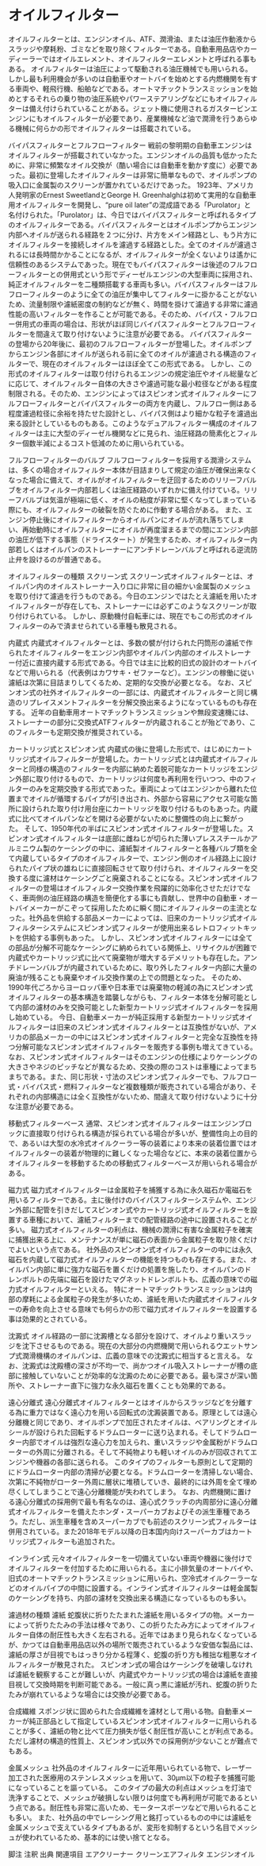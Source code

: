 # オイルフィルター

オイルフィルターとは、エンジンオイル、ATF、潤滑油、または油圧作動液からスラッジや摩耗粉、ゴミなどを取り除くフィルターである。自動車用品店やカーディーラーではオイルエレメント、オイルフィルターエレメントと呼ばれる事もある。
オイルフィルターは油圧によって駆動される油圧機械でも用いられる。しかし最も利用機会が多いのは自動車やオートバイを始めとする内燃機関を有する車両や、軽飛行機、船舶などである。オートマチックトランスミッションを始めとするそれらの乗り物の油圧系統やパワーステアリングなどにもオイルフィルターは備え付けられていることがある。ジェット機に使用されるガスタービンエンジンにもオイルフィルターが必要であり、産業機械など油で潤滑を行うあらゆる機械に何らかの形でオイルフィルターは搭載されている。

バイパスフィルターとフルフローフィルター
戦前の黎明期の自動車エンジンはオイルフィルターが搭載されていなかった。エンジンオイルの品質も低かったために、非常に頻繁なオイル交換が（酷い場合には自動車を動かす度に）必要であった。最初に登場したオイルフィルターは非常に簡単なもので、オイルポンプの吸入口に金属製のスクリーンが置かれているだけであった。
1923年、アメリカ人発明家のErnest SweetlandとGeorge H. Greenhalghは初めて実用的な自動車用オイルフィルターを開発し、“pure oil later”の混成語である「Purolator」と名付けられた。「Purolator」は、今日ではバイパスフィルターと呼ばれるタイプのオイルフィルターである。バイパスフィルターとはオイルポンプからエンジン内部へオイルが送られる経路を２つに分け、片方をメイン経路とし、もう片方にオイルフィルターを接続しオイルを濾過する経路とした。全てのオイルが濾過されるには長時間かかることになるが、オイルフィルターが全くないよりは遙かに信頼性のあるシステムであった。現在でもバイパスフィルターは後述のフルフローフィルターとの併用式という形でディーゼルエンジンの大型車両に採用され、純正オイルフィルターを二種類搭載する車両も多い。バイパスフィルターはフルフローフィルターのように全ての油圧が集中してフィルターに掛かることがないため、流量制限や濾紙密度の制約などが無く、時間を掛けて濾過する非常に濾過性能の高いフィルターを作ることが可能である。そのため、バイパス・フルフロー併用式の車両の場合は、形状がほぼ同じバイパスフィルターとフルフローフィルターを間違えて取り付けないように注意が必要である。
バイパスフィルターの登場から20年後に、最初のフルフローフィルターが登場した。オイルポンプからエンジン各部にオイルが送られる前に全てのオイルが濾過される構造のフィルターで、現在のオイルフィルターはほぼ全てこの形式である。
しかし、この形式のオイルフィルターは取り付けられるエンジンの規定油圧やオイル総量などに応じて、オイルフィルター自体の大きさや濾過可能な最小粒径などがある程度制限される。そのため、エンジンによってはスピンオン式オイルフィルターにフルフローフィルターとバイパスフィルターの両方を内蔵し、フルフロー側はある程度濾過粒径に余裕を持たせた設計とし、バイパス側はより細かな粒子を濾過出来る設計としているものもある。このようなデュアルフィルター構成のオイルフィルターは主に大型のディーゼル機関などに見られ、油圧経路の簡素化とフィルター個数半減によるコスト低減のために用いられている。

フルフローフィルターのバルブ
フルフローフィルターを採用する潤滑システムは、多くの場合オイルフィルター本体が目詰まりして規定の油圧が確保出来なくなった場合に備えて、オイルがオイルフィルターを迂回するためのリリーフバルブをオイルフィルター内部若しくは油圧経路のいずれかに備え付けている。リリーフバルブは気温が極端に低く、オイルの粘度が非常に堅くなってしまっている際にも、オイルフィルターの破裂を防ぐために作動する場合がある。
また、エンジン停止後にオイルフィルターからオイルパンにオイルが流れ落ちてしまい、再始動時にオイルフィルターにオイルが再度溜まるまでの間にエンジン内部の油圧が低下する事態（ドライスタート）が発生するため、オイルフィルター内部若しくはオイルパンのストレーナーにアンチドレーンバルブと呼ばれる逆流防止弁を設けるのが普通である。

オイルフィルターの種類
スクリーン式
スクリーン式オイルフィルターとは、オイルパン内のオイルストレーナー入り口に非常に目の細かい金属製のメッシュを取り付けて濾過を行うものである。今日のエンジンではたとえ濾紙を用いたオイルフィルターが存在しても、ストレーナーには必ずこのようなスクリーンが取り付けられている。
しかし、原動機付自転車には、現在でもこの形式のオイルフィルターのみで済ませられている車種も散見される。

内蔵式
内蔵式オイルフィルターとは、多数の襞が付けられた円筒形の濾紙で作られたオイルフィルターをエンジン内部やオイルパン内部のオイルストレーナー付近に直接内蔵する形式である。今日では主に比較的旧式の設計のオートバイなどで用いられる（代表例はカワサキ・ゼファーなど）。エンジンの稼働に従い濾紙は次第に目詰まりしてくるため、定期的な交換が必要となる。
なお、スピンオン式の社外オイルフィルターの一部には、内蔵式オイルフィルターと同じ構造のリプレイスメントフィルターを分解交換出来るようになっているものも存在する。
近年の自動車用オートマチックトランスミッションや無段変速機には、ストレーナーの部分に交換式ATFフィルターが内蔵されることが殆どであり、このフィルターも定期交換が推奨されている。

カートリッジ式とスピンオン式
内蔵式の後に登場した形式で、はじめにカートリッジ式オイルフィルターが登場した。カートリッジ式とは内蔵式オイルフィルターと同様の構造のフィルターを内部に納めた着脱可能なカートリッジをエンジン外部に取り付けるもので、カートリッジは何度も再利用を行いつつ、中のフィルターのみを定期交換する形式であった。車両によってはエンジンから離れた位置までオイルが循環するパイプが引き出され、外部から容易にアクセス可能な箇所に設けられた取り付け用台座にカートリッジを取り付けるものもあった。内蔵式に比べてオイルパンなどを開ける必要がないために整備性の向上に繋がった。
そして、1950年代の半ばにスピンオン式オイルフィルターが登場した。スピンオン式オイルフィルターは底部に雌ねじが切られた薄いプレススチールかアルミニウム製のケーシングの中に、濾紙製オイルフィルターと各種バルブ類を全て内蔵しているタイプのオイルフィルターで、エンジン側のオイル経路上に設けられたパイプ状の雄ねじに直接回転させて取り付けられ、オイルフィルターを交換する度に濾材はケーシングごと廃棄されることになる。スピンオン式オイルフィルターの登場はオイルフィルター交換作業を飛躍的に効率化させただけでなく、車両側の油圧経路の構造を簡便化する事にも貢献し、世界中の自動車・オートバイメーカーがこぞって採用したために瞬く間にオイルフィルターの主流となった。社外品を供給する部品メーカーによっては、旧来のカートリッジ式オイルフィルターシステムにスピンオン式フィルターが使用出来るレトロフィットキットを供給する事例もあった。
しかし、スピンオン式オイルフィルターには全ての部品が分解不可能なケーシングに納められている関係上、リサイクルが困難で内蔵式やカートリッジ式に比べて廃棄物が増大するデメリットも存在した。アンチドレーンバルブが内蔵されているために、取り外したフィルター内部に大量の廃油が残ることも廃棄やオイル交換作業の上での問題となった。
そのため、1990年代ごろからヨーロッパ車や日本車では廃棄物の軽減の為にスピンオン式オイルフィルターの基本構造を踏襲しながらも、フィルター本体を分解可能として内部の濾材のみを交換可能とした新型カートリッジ式オイルフィルターを採用し始めている。
今日、自動車メーカーが純正採用する新型カートリッジ式オイルフィルターは旧来のスピンオン式オイルフィルターとは互換性がないが、アメリカの部品メーカーの中にはスピンオン式オイルフィルターと完全な互換性を持つ分解可能なスピンオン式オイルフィルターを販売する事例も増えてきている。
なお、スピンオン式オイルフィルターはそのエンジンの仕様によりケーシングの大きさやネジのピッチなどが異なるため、交換の際のコストは車種によってまちまちである。また、同じ形状・寸法のスピンオン式フィルターでも、フルフロー式・バイパス式・燃料フィルターなど複数種類が販売されている場合があり、それぞれの内部構造には全く互換性がないため、間違えて取り付けないように十分な注意が必要である。

移動式フィルターベース
通常、スピンオン式オイルフィルターはエンジンブロックに直接取り付けられる構造が採られている場合が多いが、整備性向上の目的で、あるいは大型の水冷式オイルクーラー等の装着により本来の装着位置ではオイルフィルターの装着が物理的に難しくなった場合などに、本来の装着位置からオイルフィルターを移動するための移動式フィルターベースが用いられる場合がある。

磁力式
磁力式オイルフィルターは金属粒子を捕獲する為に永久磁石か電磁石を用いるフィルターである。主に後付けのバイパスフィルターシステムや、エンジン外部に配管を引きだしてスピンオン式やカートリッジ式オイルフィルターを設置する車種において、濾紙フィルターまでの配管経路の途中に設置されることが多い。
磁力式オイルフィルターの利点は、機械の潤滑に有害な金属粒子を確実に捕獲出来る上に、メンテナンスが単に磁石の表面から金属粒子を取り除くだけでよいという点である。
社外品のスピンオン式オイルフィルターの中には永久磁石を内蔵して磁力式オイルフィルターの機能を持つものも存在する。また、オイルパン内部に単に強力な磁石を置くだけの処置を施したり、オイルパンのドレンボルトの先端に磁石を設けたマグネットドレンボルトも、広義の意味での磁力式オイルフィルターといえる。
特にオートマチックトランスミッションは内部の摩耗による金属粒子の発生が多いため、濾紙を用いた内蔵式オイルフィルターの寿命を向上させる意味でも何らかの形で磁力式オイルフィルターを設置する事は効果的とされている。

沈澱式
オイル経路の一部に沈澱槽となる部分を設けて、オイルより重いスラッジを沈下させるものである。現在の大部分の内燃機関で用いられるウエットサンプ式潤滑機構のオイルパンは、広義の意味での沈澱式に相当すると言える。
なお、沈澱式は沈殿槽の深さが不均一で、尚かつオイル吸入ストレーナーが槽の底部に接触していないことが効率的な沈澱のために必要である。最も深さが深い箇所や、ストレーナー直下に強力な永久磁石を置くことも効果的である。

遠心分離式
遠心分離式オイルフィルターとはオイルからスラッジなどを分離する為に重力ではなく遠心力を用いる回転式の沈澱装置である。原理としては遠心分離機と同じであり、オイルポンプで加圧されたオイルは、ベアリングとオイルシールが設けられた回転するドラムローターに送り込まれる。そしてドラムローター内部でオイルは強烈な遠心力を加えられ、重いスラッジや金属粉がドラムローターの外周に分離される。そして不純物よりも軽いオイルのみが回収されてエンジンや機器の各部に送られる。
このタイプのフィルターも原則として定期的にドラムローター内部の清掃が必要となる。ドラムローターを清掃しない場合、次第に不純物がローター外周に層状に堆積していき、最終的には外周を全て埋め尽くしてしまうことで遠心分離機能が失われてしまう。
なお、内燃機関に置ける遠心分離式の採用例で最も有名なのは、遠心式クラッチの内周部分に遠心分離式オイルフィルターを備えたホンダ・スーパーカブおよびその派生車種であろう。ただし、派生車種を含めスーパーカブでも前述のスクリーン式フィルターは併用されている。また2018年モデル以降の日本国内向けスーパーカブはカートリッジ式フィルターも追加された。

インライン式
元々オイルフィルターを一切備えていない車両や機器に後付けでオイルフィルターを付加するために用いられる。主に小排気量のオートバイや、旧式のオートマチックトランスミッションに用いられ、空冷式オイルクーラーなどのオイルパイプの中間に設置する。インライン式オイルフィルターは軽金属製のケーシングを持ち、内部の濾材を交換出来る構造になっているものも多い。

濾過材の種類
濾紙
蛇腹状に折りたたまれた濾紙を用いるタイプの物。メーカーによって折りたたみの手法は様々であり、この折りたたみ方によってオイルフィルター自体の耐圧性も大きく左右される。近年ではあまり見られなくなっているが、かつては自動車用品店以外の場所で販売されているような安価な製品には、濾紙の厚さが目視でもはっきり分かる程薄く、蛇腹の折り方も稚拙な粗悪なオイルフィルターが散見された。
スピンオン式の場合はケーシングを破壊しなければ濾紙を観察することが難しいが、内蔵式やカートリッジ式の場合は濾紙を直接目視して交換時期を判断可能である。一般に真っ黒に濾紙が汚れ、蛇腹の折りたたみが崩れているような場合には交換が必要である。

合成繊維
スポンジ状に固められた合成繊維を濾材として用いる物。自動車メーカーが純正部品として指定しているスピンオン式オイルフィルターに用いられることが多く、濾紙の物と比べて圧力損失が低く耐圧性が高いことが利点である。
ただし濾材の構造的性質上、スピンオン式以外での採用例が少ないことが難点でもある。

金属メッシュ
社外品のオイルフィルターに近年用いられている物で、レーザー加工された医療用のステンレスメッシュを用いて、30μm以下の粒子を捕獲可能になっていることを謳っている。
このタイプの最大の利点はメッシュを灯油で洗浄することで、メッシュが破損しない限りは何度でも再利用が可能であるという点である。耐圧性も非常に高いため、モータースポーツなどで用いられることも多い。
また、社外品の中でレーシング用と銘打っているものの中には濾紙を金属メッシュで支えているタイプもあるが、変形を抑制するという名目でメッシュが使われているため、基本的には使い捨てとなる。

脚注
注釈
出典
関連項目
エアクリーナー
クリーンエアフィルタ
エンジンオイル